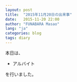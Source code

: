 ```yaml
---
layout: post
title:  "2015年11月20日の出来事"
date:   2015-11-20 22:00
author: "FUNABARA Masao"
lang: "ja"
categories: blog
tags: diary
---
```


本日は、

* アルバイト

を行いました。
